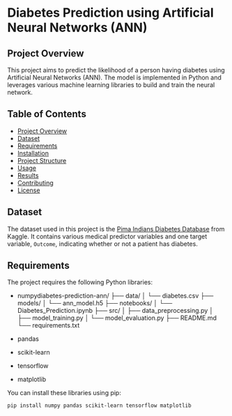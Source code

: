 # Diabetes Prediction using Artificial Neural Networks (ANN)

## Project Overview

This project aims to predict the likelihood of a person having diabetes using Artificial Neural Networks (ANN). The model is implemented in Python and leverages various machine learning libraries to build and train the neural network. 

## Table of Contents

- [Project Overview](#project-overview)
- [Dataset](#dataset)
- [Requirements](#requirements)
- [Installation](#installation)
- [Project Structure](#project-structure)
- [Usage](#usage)
- [Results](#results)
- [Contributing](#contributing)
- [License](#license)

## Dataset

The dataset used in this project is the [Pima Indians Diabetes Database](https://www.kaggle.com/uciml/pima-indians-diabetes-database) from Kaggle. It contains various medical predictor variables and one target variable, `Outcome`, indicating whether or not a patient has diabetes.

## Requirements

The project requires the following Python libraries:

- numpydiabetes-prediction-ann/
├── data/
│   └── diabetes.csv
├── models/
│   └── ann_model.h5
├── notebooks/
│   └── Diabetes_Prediction.ipynb
├── src/
│   ├── data_preprocessing.py
│   ├── model_training.py
│   └── model_evaluation.py
├── README.md
└── requirements.txt

- pandas
- scikit-learn
- tensorflow
- matplotlib

You can install these libraries using pip:

```sh
pip install numpy pandas scikit-learn tensorflow matplotlib

